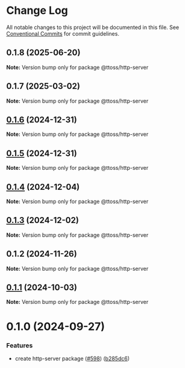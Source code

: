 # Change Log

All notable changes to this project will be documented in this file.
See [Conventional Commits](https://conventionalcommits.org) for commit guidelines.

## 0.1.8 (2025-06-20)

**Note:** Version bump only for package @ttoss/http-server

## 0.1.7 (2025-03-02)

**Note:** Version bump only for package @ttoss/http-server

## [0.1.6](https://github.com/ttoss/ttoss/compare/@ttoss/http-server@0.1.5...@ttoss/http-server@0.1.6) (2024-12-31)

**Note:** Version bump only for package @ttoss/http-server

## [0.1.5](https://github.com/ttoss/ttoss/compare/@ttoss/http-server@0.1.4...@ttoss/http-server@0.1.5) (2024-12-31)

**Note:** Version bump only for package @ttoss/http-server

## [0.1.4](https://github.com/ttoss/ttoss/compare/@ttoss/http-server@0.1.3...@ttoss/http-server@0.1.4) (2024-12-04)

**Note:** Version bump only for package @ttoss/http-server

## [0.1.3](https://github.com/ttoss/ttoss/compare/@ttoss/http-server@0.1.2...@ttoss/http-server@0.1.3) (2024-12-02)

**Note:** Version bump only for package @ttoss/http-server

## 0.1.2 (2024-11-26)

**Note:** Version bump only for package @ttoss/http-server

## [0.1.1](https://github.com/ttoss/ttoss/compare/@ttoss/http-server@0.1.0...@ttoss/http-server@0.1.1) (2024-10-03)

**Note:** Version bump only for package @ttoss/http-server

# 0.1.0 (2024-09-27)

### Features

- create http-server package ([#598](https://github.com/ttoss/ttoss/issues/598)) ([b285dc6](https://github.com/ttoss/ttoss/commit/b285dc6f976cdb8cef916306021d3343146d401e))
